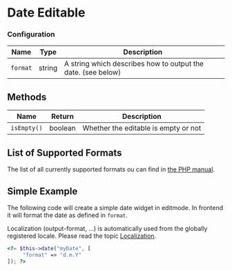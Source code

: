 # Date Editable

### Configuration

| Name     | Type   | Description                                                  |
|----------|--------|--------------------------------------------------------------|
| `format` | string | A string which describes how to output the date. (see below) |

## Methods

| Name          | Return    | Description                                                            |
|---------------|-----------|------------------------------------------------------------------------|
| `isEmpty()`   | boolean   | Whether the editable is empty or not                                   |

## List of Supported Formats

The list of all currently supported formats ou can find in [the PHP manual](http://php.net/manual/en/function.date.php#function.date).

[comment]: #TODOtableOfDates


## Simple Example

The following code will create a simple date widget in editmode. 
In frontend it will format the date as defined in `format`.

Localization (output-format, ...) is automatically used from the globally registered locale.
Please read the topic [Localization](../../06_Multi_Language_i18n/README.md).

```php
<?= $this->date("myDate", [
     "format" => "d.m.Y"
]); ?>
```

